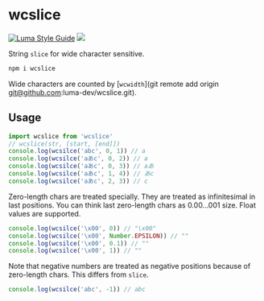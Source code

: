 # wcslice

[![Luma Style Guide](https://img.shields.io/badge/styled%20with-luma-%23c5ebeb?style=flat-square)](https://github.com/luma-dev/luma-style-guide#readme)
[![](https://img.shields.io/codecov/c/github/LumaKernel/wcslice?style=flat-square)](https://codecov.io/gh/LumaKernel/wcslice)

String `slice` for wide character sensitive.

```sh
npm i wcslice
```

Wide characters are counted by [`wcwidth`](git remote add origin git@github.com:luma-dev/wcslice.git).

## Usage

```ts
import wcslice from 'wcslice'
// wcslice(str, [start, [end]])
console.log(wcsilce('abc', 0, 1)) // a
console.log(wcsilce('aあc', 0, 2)) // a
console.log(wcsilce('aあc', 0, 3)) // aあ
console.log(wcsilce('aあc', 1, 4)) // あc
console.log(wcsilce('aあc', 2, 3)) // c
```

Zero-length chars are treated specially. They are treated as infinitesimal in last positions. You can think last zero-length chars as 0.00...001 size.
Float values are supported.

```ts
console.log(wcsilce('\x00', 0)) // "\x00"
console.log(wcsilce('\x00', Number.EPSILON)) // ""
console.log(wcsilce('\x00', 0.1)) // ""
console.log(wcsilce('\x00', 1)) // ""
```

Note that negative numbers are treated as negative positions because of zero-length chars. This differs from `slice`.

```ts
console.log(wcsilce('abc', -1)) // abc
```
